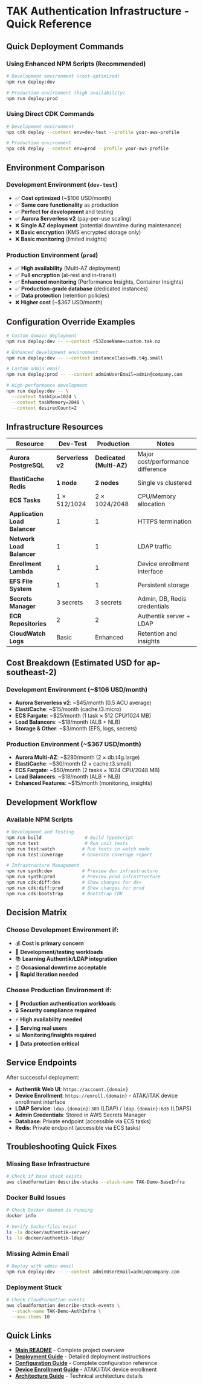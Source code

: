 # TAK Authentication Infrastructure - Quick Reference

## Quick Deployment Commands

### Using Enhanced NPM Scripts (Recommended)
```bash
# Development environment (cost-optimized)
npm run deploy:dev

# Production environment (high availability)
npm run deploy:prod
```

### Using Direct CDK Commands
```bash
# Development environment
npx cdk deploy --context env=dev-test --profile your-aws-profile

# Production environment
npx cdk deploy --context env=prod --profile your-aws-profile
```

## Environment Comparison

### Development Environment (`dev-test`)
- ✅ **Cost optimized** (~$106 USD/month)
- ✅ **Same core functionality** as production
- ✅ **Perfect for development** and testing
- ✅ **Aurora Serverless v2** (pay-per-use scaling)
- ❌ **Single AZ deployment** (potential downtime during maintenance)
- ❌ **Basic encryption** (KMS encrypted storage only)
- ❌ **Basic monitoring** (limited insights)

### Production Environment (`prod`)
- ✅ **High availability** (Multi-AZ deployment)
- ✅ **Full encryption** (at-rest and in-transit)
- ✅ **Enhanced monitoring** (Performance Insights, Container Insights)
- ✅ **Production-grade database** (dedicated instances)
- ✅ **Data protection** (retention policies)
- ❌ **Higher cost** (~$367 USD/month)

## Configuration Override Examples

```bash
# Custom domain deployment
npm run deploy:dev -- --context r53ZoneName=custom.tak.nz

# Enhanced development environment
npm run deploy:dev -- --context instanceClass=db.t4g.small

# Custom admin email
npm run deploy:prod -- --context adminUserEmail=admin@company.com

# High-performance development
npm run deploy:dev -- \
  --context taskCpu=1024 \
  --context taskMemory=2048 \
  --context desiredCount=2
```

## Infrastructure Resources

| Resource | Dev-Test | Production | Notes |
|----------|----------|------------|-------|
| **Aurora PostgreSQL** | **Serverless v2** | **Dedicated (Multi-AZ)** | Major cost/performance difference |
| **ElastiCache Redis** | **1 node** | **2 nodes** | Single vs clustered |
| **ECS Tasks** | 1 × 512/1024 | 2 × 1024/2048 | CPU/Memory allocation |
| **Application Load Balancer** | 1 | 1 | HTTPS termination |
| **Network Load Balancer** | 1 | 1 | LDAP traffic |
| **Enrollment Lambda** | 1 | 1 | Device enrollment interface |
| **EFS File System** | 1 | 1 | Persistent storage |
| **Secrets Manager** | 3 secrets | 3 secrets | Admin, DB, Redis credentials |
| **ECR Repositories** | 2 | 2 | Authentik server + LDAP |
| **CloudWatch Logs** | Basic | Enhanced | Retention and insights |

## Cost Breakdown (Estimated USD for ap-southeast-2)

### Development Environment (~$106 USD/month)
- **Aurora Serverless v2**: ~$45/month (0.5 ACU average)
- **ElastiCache**: ~$15/month (cache.t3.micro)
- **ECS Fargate**: ~$25/month (1 task × 512 CPU/1024 MB)
- **Load Balancers**: ~$18/month (ALB + NLB)
- **Storage & Other**: ~$3/month (EFS, logs, secrets)

### Production Environment (~$367 USD/month)
- **Aurora Multi-AZ**: ~$280/month (2 × db.t4g.large)
- **ElastiCache**: ~$30/month (2 × cache.t3.small)
- **ECS Fargate**: ~$50/month (2 tasks × 1024 CPU/2048 MB)
- **Load Balancers**: ~$18/month (ALB + NLB)
- **Enhanced Features**: ~$15/month (monitoring, insights)

## Development Workflow

### Available NPM Scripts
```bash
# Development and Testing
npm run build                # Build TypeScript
npm run test                 # Run unit tests
npm run test:watch          # Run tests in watch mode
npm run test:coverage       # Generate coverage report

# Infrastructure Management
npm run synth:dev           # Preview dev infrastructure
npm run synth:prod          # Preview prod infrastructure
npm run cdk:diff:dev        # Show changes for dev
npm run cdk:diff:prod       # Show changes for prod
npm run cdk:bootstrap       # Bootstrap CDK
```

## Decision Matrix

### Choose Development Environment if:
- 💰 **Cost is primary concern**
- 🧪 **Development/testing workloads**
- 📚 **Learning Authentik/LDAP integration**
- ⏰ **Occasional downtime acceptable**
- 🚀 **Rapid iteration needed**

### Choose Production Environment if:
- 🏢 **Production authentication workloads**
- 🔒 **Security compliance required**
- ⚡ **High availability needed**
- 👥 **Serving real users**
- 📊 **Monitoring/insights required**
- 💾 **Data protection critical**

## Service Endpoints

After successful deployment:

- **Authentik Web UI**: `https://account.{domain}`
- **Device Enrollment**: `https://enroll.{domain}` - ATAK/iTAK device enrollment interface
- **LDAP Service**: `ldap.{domain}:389` (LDAP) / `ldap.{domain}:636` (LDAPS)
- **Admin Credentials**: Stored in AWS Secrets Manager
- **Database**: Private endpoint (accessible via ECS tasks)
- **Redis**: Private endpoint (accessible via ECS tasks)

## Troubleshooting Quick Fixes

### **Missing Base Infrastructure**
```bash
# Check if base stack exists
aws cloudformation describe-stacks --stack-name TAK-Demo-BaseInfra
```

### **Docker Build Issues**
```bash
# Check Docker daemon is running
docker info

# Verify Dockerfiles exist
ls -la docker/authentik-server/
ls -la docker/authentik-ldap/
```

### **Missing Admin Email**
```bash
# Deploy with admin email
npm run deploy:dev -- --context adminUserEmail=admin@company.com
```

### **Deployment Stuck**
```bash
# Check CloudFormation events
aws cloudformation describe-stack-events \
  --stack-name TAK-Demo-AuthInfra \
  --max-items 10
```

## Quick Links

- **[Main README](../README.md)** - Complete project overview
- **[Deployment Guide](DEPLOYMENT_GUIDE.md)** - Detailed deployment instructions
- **[Configuration Guide](PARAMETERS.md)** - Complete configuration reference
- **[Device Enrollment Guide](ENROLLMENT_GUIDE.md)** - ATAK/iTAK device enrollment
- **[Architecture Guide](ARCHITECTURE.md)** - Technical architecture details